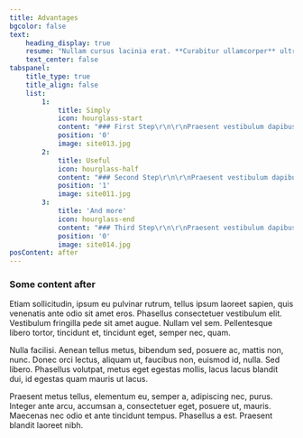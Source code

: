 ```yaml
---
title: Advantages
bgcolor: false
text:
    heading_display: true
    resume: "Nullam cursus lacinia erat. **Curabitur ullamcorper** ultricies nisi. \r\nSed magna purus, fermentum eu, _tincidunt eu_, varius ut, felis."
    text_center: false
tabspanel:
    title_type: true
    title_align: false
    list:
        1:
            title: Simply
            icon: hourglass-start
            content: "### First Step\r\n\r\nPraesent vestibulum dapibus nibh. Vestibulum dapibus nunc ac augue. Maecenas malesuada. Praesent ac sem eget est egestas volutpat. Nullam quis ante.\r\n\r\n* Ut varius tincidunt;\r\n* Suspendisse pulvinar augue ac venenatis;\r\n* Fusce commodo aliquam arcu;\r\n* Proin pretium leo"
            position: '0'
            image: site013.jpg
        2:
            title: Useful
            icon: hourglass-half
            content: "### Second Step\r\n\r\nPraesent vestibulum dapibus nibh. Vestibulum dapibus nunc ac augue. Maecenas malesuada. Praesent ac sem eget est egestas volutpat. Nullam quis ante.\r\n\r\n* Ut varius tincidunt;\r\n* Suspendisse pulvinar augue ac venenatis;\r\n* Fusce commodo aliquam arcu;\r\n* Proin pretium leo"
            position: '1'
            image: site011.jpg
        3:
            title: 'And more'
            icon: hourglass-end
            content: "### Third Step\r\n\r\nPraesent vestibulum dapibus nibh. Vestibulum dapibus nunc ac augue. Maecenas malesuada. Praesent ac sem eget est egestas volutpat. Nullam quis ante.\r\n\r\n* Ut varius tincidunt;\r\n* Suspendisse pulvinar augue ac venenatis;\r\n* Fusce commodo aliquam arcu;\r\n* Proin pretium leo"
            position: '0'
            image: site014.jpg
posContent: after
---
```


### Some content after

Etiam sollicitudin, ipsum eu pulvinar rutrum, tellus ipsum laoreet sapien, quis venenatis ante odio sit amet eros. Phasellus consectetuer vestibulum elit. Vestibulum fringilla pede sit amet augue. Nullam vel sem. Pellentesque libero tortor, tincidunt et, tincidunt eget, semper nec, quam.

Nulla facilisi. Aenean tellus metus, bibendum sed, posuere ac, mattis non, nunc. Donec orci lectus, aliquam ut, faucibus non, euismod id, nulla. Sed libero. Phasellus volutpat, metus eget egestas mollis, lacus lacus blandit dui, id egestas quam mauris ut lacus.

Praesent metus tellus, elementum eu, semper a, adipiscing nec, purus. Integer ante arcu, accumsan a, consectetuer eget, posuere ut, mauris. Maecenas nec odio et ante tincidunt tempus. Phasellus a est. Praesent blandit laoreet nibh.